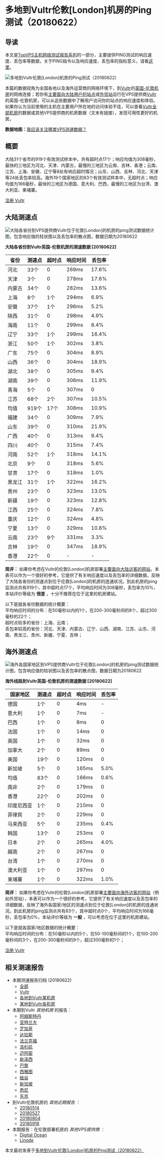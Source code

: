 #  多地到Vultr伦敦[London]机房的Ping测试（20180622） 

## 导读

本文是[TopVPS主机网络测试报告系列](https://vps123.top/pingtest)的一部分，主要提供PING测试的响应速度、丢包率等数据，关于PING指令以及响应速度、丢包率的指标意义，请看[这里](https://vps123.top/what-is-ping.html)。

![多地到Vultr伦敦\[London\]机房的Ping测试（20180622）](/images/thumbnails/to_vultr_London.png)

本篇的数据视角为全国各地以及海外运营商的网络环境下，到[Vultr](https://vps123.top/go/vultr)的[英国-伦敦机房](https://vps123.top/vultr-facilities.html#london)的网络连接；若你有[主要面向大陆用户的站点](https://vps123.top/website-for-mainland-users.html)或[外贸站](https://vps123.top/website-for-internation-trade.html)运行在VPS提供商[Vultr](https://vps123.top/go/vultr)的英国-伦敦机房，可以从这些数据中了解用户访问你的站点的响应速度和体验。如果你认为当前使用的主机在主要用户所在地的访问体验不佳，可以查看[Vultr全部机房](/vultr/isp/china/20180622-vultr-isp-china.md)的数据或其他VPS提供商的机房数据（文末有链接），发现可用性更好的机房。

**数据地图：**[我应该关注哪类VPS测速数据？](https://vps123.top/find-pingtest-data-you-need.html)

## 概要

大陆31个省市的919个有效测试样本中，共有超时点17个；响应均值为308毫秒，最快的三地区为河北、天津、内蒙古，最慢的三地区为云南、吉林、香港；云南、江苏、上海、安徽、辽宁等8处有响应超时情况；山东、山西、吉林、河北、天津等24处丢包率较高。海外19个国家地区的83个有效测试样本中，无超时点；响应均值为166毫秒，最快的三地区为德国、意大利、巴西，最慢的三地区为台湾、澳大利亚、柬埔寨。

[注册 Vultr](https://vps123.top/go/vultr/_btn1)

## 大陆测速点

![大陆各省份到VPS提供商Vultr位于伦敦\[London\]的机房的ping测试数据统计图，包含响应值的柱状图以及丢包率的散点图，数据日期为20180622](/images/pingtests/vultr_20180622/plot_idc_vultr_uk-london_20180622_mainland.png)

**大陆各省份到Vultr英国-伦敦机房的测速数据 [20180622]**

省份 | 测速点 | 超时点 | 响应时间 | 丢包率  
---|---|---|---|---  
河北 | 33个 | 0 | 269ms | 17.6%  
天津 | 3个 | 0 | 278ms | 17.6%  
内蒙古 | 34个 | 0 | 282ms | 13.6%  
上海 | 8个 | 1个 | 294ms | 6.9%  
安徽 | 37个 | 1个 | 296ms | 5.2%  
陕西 | 31个 | 0 | 298ms | 4.9%  
海南 | 11个 | 0 | 299ms | 8.4%  
辽宁 | 33个 | 1个 | 299ms | 16.4%  
浙江 | 50个 | 1个 | 302ms | 3.8%  
广东 | 75个 | 0 | 304ms | 8.9%  
山西 | 36个 | 0 | 304ms | 18.9%  
湖北 | 38个 | 0 | 305ms | 9.4%  
湖南 | 39个 | 0 | 306ms | 11.9%  
青海 | 5个 | 0 | 307ms | 0  
江苏 | 68个 | 2个 | 307ms | 10.5%  
均值 | 919个 | 17个 | 308ms | 10.9%  
福建 | 34个 | 0 | 309ms | 7.9%  
山东 | 39个 | 0 | 310ms | 21.9%  
广西 | 40个 | 0 | 313ms | 9.4%  
四川 | 40个 | 0 | 315ms | 7.4%  
河南 | 52个 | 1个 | 318ms | 14.1%  
北京 | 9个 | 0 | 318ms | 5.6%  
甘肃 | 17个 | 0 | 318ms | 1.0%  
黑龙江 | 31个 | 1个 | 322ms | 16.2%  
贵州 | 23个 | 0 | 323ms | 13.0%  
新疆 | 19个 | 0 | 323ms | 12.8%  
江西 | 25个 | 0 | 324ms | 7.8%  
重庆 | 12个 | 0 | 324ms | 4.8%  
宁夏 | 13个 | 0 | 329ms | 10.8%  
云南 | 23个 | 9个 | 331ms | 3.3%  
吉林 | 19个 | 0 | 347ms | 18.9%  
香港 | 22个 | 0 | - | -  
  
**简评：** 如果你考虑在Vultr的伦敦[London]机房部署[主要面向大陆访客的网站](website-for-mainland-users.html)，本表可以作为一个很好的参考，它提供了有关响应速度以及丢包率的详细数据，反映了大陆各省份的测速点到位于伦敦[London]的机房的连通状况。到此机房的ping监测点共有919个，其中超时点17个，平均响应时间为308毫秒，丢包率为10%，本站评价等级为 **很差** ，十分不推荐在位于这里的机房建站。

以下是就各省份数据的统计概要：  
平均响应时间的分布：在50毫秒以内的1个，在200-300毫秒间的8个，超过300毫秒的22个；  
超时点较多的省份：上海、云南；  
丢包率较高的省份：河北、天津、内蒙古、辽宁、山西、湖南、江苏、山东、河南、黑龙江、贵州、新疆、宁夏、吉林；

## 海外测速点

![海外各国家地区到VPS提供商Vultr位于伦敦\[London\]的机房的ping测试数据统计图，包含响应值的柱状图以及丢包率的散点图，数据日期为20180622](/images/pingtests/vultr_20180622/plot_idc_vultr_uk-london_20180622_overseas.png)

**海外线路到Vultr英国-伦敦机房的测速数据 [20180622]**

国家地区 | 测速点 | 超时点 | 响应时间 | 丢包率  
---|---|---|---|---  
德国 | 1个 | 0 | 4ms | -  
意大利 | 1个 | 0 | 7ms | -  
巴西 | 1个 | 0 | 8ms | 0  
法国 | 1个 | 0 | 14ms | 0  
英国 | 1个 | 0 | 32ms | 0  
加拿大 | 2个 | 0 | 89ms | 0  
美国 | 19个 | 0 | 120ms | 0  
新加坡 | 5个 | 0 | 165ms | 5.0%  
均值 | 83个 | 0 | 166ms | 0.6%  
南非 | 2个 | 0 | 179ms | 0  
香港 | 22个 | 0 | 202ms | 0  
印度尼西亚 | 1个 | 0 | 210ms | 0  
菲律宾 | 2个 | 0 | 229ms | 0  
马来西亚 | 5个 | 0 | 235ms | 0.4%  
韩国 | 13个 | 0 | 253ms | 0  
日本 | 2个 | 0 | 265ms | 4.0%  
越南 | 2个 | 0 | 267ms | 0  
台湾 | 1个 | 0 | 270ms | 0  
澳大利亚 | 1个 | 0 | 297ms | 0  
柬埔寨 | 1个 | 0 | 322ms | 1.0%  
  
**简评：** 如果你考虑在Vultr的伦敦[London]机房部署[主要面向海外访客的网站](https://vps123.top/website-for-internation-trade.html)（例如外贸站），本表可以作为一个很好的参考，它提供了有关响应速度以及丢包率的详细数据，反映了海外各国家/地区的测速点到位于伦敦[London]的机房的连通状况。到此机房的ping监测点共有83个，其中超时点0个，平均响应时间为166毫秒，丢包率为0%，本站评价等级为 **一般** ，可以考虑在位于这里的机房建站。

以下是就各国家/地区数据的统计概要：  
平均响应时间的分布：在50毫秒以内的5个，在50-100毫秒间的1个，在100-200毫秒间的3个，在200-300毫秒间的9个，超过300毫秒的1个；

[注册 Vultr](https://vps123.top/go/vultr/_btn2)

## 相关测速报告

  * 本期测速报告归档 (20180622) 
    * [全部](https://vps123.top/pingtests/20180622 "本期各VPS提供商全部测速报告")
    * [Vultr](https://vps123.top/pingtests/idc-vultr/20180622 "本期Vultr的全部测速报告")
    * [各地到Vultr某机房](https://vps123.top/pingtests/idc-vultr/isp-global/20180622 "以Vultr某机房为关注对象的视角，横向比较大陆各省份、海外各国家地区")
    * [某地到Vultr各机房](https://vps123.top/pingtests/idc-vultr/facility-all/20180622 "以大陆某省份为关注对象的视角，横向比较Vultr各机房")
  * 本期到Vultr _其他机房_ 的报告： 
    * [阿姆斯特丹](/vultr/idc/amsterdam/20180622-vultr-idc-amsterdam.md "多地到Vultr阿姆斯特丹机房的Ping测试 20180622")
    * [亚特兰大](/vultr/idc/atlanta/20180622-vultr-idc-atlanta.md "多地到Vultr亚特兰大机房的Ping测试 20180622")
    * [芝加哥](/vultr/idc/chicago/20180622-vultr-idc-chicago.md "多地到Vultr芝加哥机房的Ping测试 20180622")
    * [达拉斯](/vultr/idc/dallas/20180622-vultr-idc-dallas.md "多地到Vultr达拉斯机房的Ping测试 20180622")
    * [法兰克福](/vultr/idc/frankfurt/20180622-vultr-idc-frankfurt.md "多地到Vultr法兰克福机房的Ping测试 20180622")
    * [洛杉矶](/vultr/idc/losangeles/20180622-vultr-idc-losangeles.md "多地到Vultr洛杉矶机房的Ping测试 20180622")
    * [迈阿密](/vultr/idc/miami/20180622-vultr-idc-miami.md "多地到Vultr迈阿密机房的Ping测试 20180622")
    * [新泽西](/vultr/idc/newjersey/20180622-vultr-idc-newjersey.md "多地到Vultr新泽西机房的Ping测试 20180622")
    * [巴黎](/vultr/idc/paris/20180622-vultr-idc-paris.md "多地到Vultr巴黎机房的Ping测试 20180622")
    * [西雅图](/vultr/idc/seattle/20180622-vultr-idc-seattle.md "多地到Vultr西雅图机房的Ping测试 20180622")
    * [硅谷](/vultr/idc/siliconvalley/20180622-vultr-idc-siliconvalley.md "多地到Vultr硅谷机房的Ping测试 20180622")
    * [新加坡](/vultr/idc/singapore/20180622-vultr-idc-singapore.md "多地到Vultr新加坡机房的Ping测试 20180622")
    * [悉尼](/vultr/idc/sydney/20180622-vultr-idc-sydney.md "多地到Vultr悉尼机房的Ping测试 20180622")
    * [东京](/vultr/idc/tokyo/20180622-vultr-idc-tokyo.md "多地到Vultr东京机房的Ping测试 20180622")
  * 到Vultr伦敦机房的 _其他近期报告_ ： 
    * [20180514](/vultr/idc/london/20180514-vultr-idc-london.md "多地到Vultr伦敦机房的Ping测试 20180514")
    * [20180527](/vultr/idc/london/20180527-vultr-idc-london.md "多地到Vultr伦敦机房的Ping测试 20180527")
    * [20180804](/vultr/idc/london/20180804-vultr-idc-london.md "多地到Vultr伦敦机房的Ping测试 20180804")
    * [20180918](/vultr/idc/london/20180918-vultr-idc-london.md "多地到Vultr伦敦机房的Ping测试 20180918")
  * 本期报告：在伦敦部署机房的 _其他VPS提供商_ ： 
    * [Digital Ocean](do/idc/london/20180622-do-idc-london.md "多地到Digital Ocean伦敦机房的Ping测试 20180622")
    * [Linode](/linode/idc/london/20180622-linode-idc-london.md "多地到Linode伦敦机房的Ping测试 20180622")



本文最初发表于[多地到Vultr伦敦[London]机房的Ping测试（20180622）](https://vps123.top/pingtest/20180622-vultr-idc-london.html)
